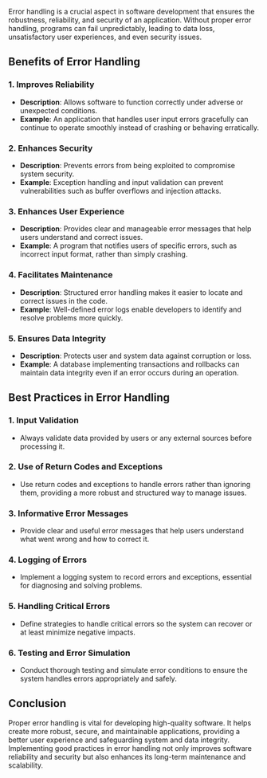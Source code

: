 Error handling is a crucial aspect in software development that ensures the robustness, reliability, and security of an application. Without proper error handling, programs can fail unpredictably, leading to data loss, unsatisfactory user experiences, and even security issues.

## Benefits of Error Handling

### 1. **Improves Reliability**
   - **Description**: Allows software to function correctly under adverse or unexpected conditions.
   - **Example**: An application that handles user input errors gracefully can continue to operate smoothly instead of crashing or behaving erratically.

### 2. **Enhances Security**
   - **Description**: Prevents errors from being exploited to compromise system security.
   - **Example**: Exception handling and input validation can prevent vulnerabilities such as buffer overflows and injection attacks.

### 3. **Enhances User Experience**
   - **Description**: Provides clear and manageable error messages that help users understand and correct issues.
   - **Example**: A program that notifies users of specific errors, such as incorrect input format, rather than simply crashing.

### 4. **Facilitates Maintenance**
   - **Description**: Structured error handling makes it easier to locate and correct issues in the code.
   - **Example**: Well-defined error logs enable developers to identify and resolve problems more quickly.

### 5. **Ensures Data Integrity**
   - **Description**: Protects user and system data against corruption or loss.
   - **Example**: A database implementing transactions and rollbacks can maintain data integrity even if an error occurs during an operation.

## Best Practices in Error Handling

### 1. **Input Validation**
   - Always validate data provided by users or any external sources before processing it.

### 2. **Use of Return Codes and Exceptions**
   - Use return codes and exceptions to handle errors rather than ignoring them, providing a more robust and structured way to manage issues.

### 3. **Informative Error Messages**
   - Provide clear and useful error messages that help users understand what went wrong and how to correct it.

### 4. **Logging of Errors**
   - Implement a logging system to record errors and exceptions, essential for diagnosing and solving problems.

### 5. **Handling Critical Errors**
   - Define strategies to handle critical errors so the system can recover or at least minimize negative impacts.

### 6. **Testing and Error Simulation**
   - Conduct thorough testing and simulate error conditions to ensure the system handles errors appropriately and safely.

## Conclusion
Proper error handling is vital for developing high-quality software. It helps create more robust, secure, and maintainable applications, providing a better user experience and safeguarding system and data integrity. Implementing good practices in error handling not only improves software reliability and security but also enhances its long-term maintenance and scalability.
